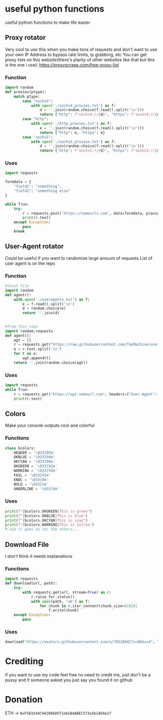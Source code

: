 # useful python functions
useful python functions to make life easier

## Proxy rotator
Very cool to use this when you make tons of requests and don't want to use your own IP Address to bypass rate limits, ip grabbing, etc
You can get proxy lists on this website(there's planty of other websites like that but this is the one i use): https://proxyscrape.com/free-proxy-list

### Function
```python
import random
def proxies(ptype):
    match ptype:
        case "socks4":
            with open('./socks4_proxies.txt') as f:
                d = ''.join(random.choice(f.read().split('\n')))
                return {"http": f"socks4://{d}", "https": f"socks4://{d}"}
        case "http":
            with open('./http_proxies.txt') as f:
                e = ''.join(random.choice(f.read().split('\n')))
                return {"http": e, "https": e}
        case "socks5":
            with open('./socks5_proxies.txt') as f:
                d = ''.join(random.choice(f.read().split('\n')))
                return {"http": f"socks5://{d}", "https": f"socks5://{d}"}
```
### Uses
```python
import requests

formdata = {
    "field1": "something",
    "field2": "something else"
}

while True:
    try:
        r = requests.post('https://someurls.com', data=formdata, proxies=proxies("http"))
        print(r.text)
    except Exception:
        pass
    break
```

## User-Agent rotator
Could be useful if you want to randomize large amount of requests
List of user agent is on the repo

### Function
```python
#local file
import random
def agent():
    with open('./useragents.txt') as f:
        e = f.read().split('\n')
        d = random.choice(e)
        return ''.join(d)
   
   
#from this repo
import random,requests
def agent():
    agt = []
    r = requests.get("https://raw.githubusercontent.com/TaxMachine/useful-python-functions/main/useragents.txt")
    e = r.text.split('\n')
    for t in e:
        agt.append(t)
    return ''.join(random.choice(agt))
```

### Uses
```python
import requests
while True:
    r = requests.get("https://api.someurl.com", headers={"User-Agent": agent()})
    print(r.text)
```

## Colors
Make your console outputs cool and colorful

### Functions
```python
class bcolors:
    HEADER = '\033[95m'
    OKBLUE = '\033[94m'
    OKCYAN = '\033[96m'
    OKGREEN = '\033[92m'
    WARNING = '\033[93m'
    FAIL = '\033[91m'
    ENDC = '\033[0m'
    BOLD = '\033[1m'
    UNDERLINE = '\033[4m'
```

### Uses
```python
print(f"{bcolors.OKGREEN}This is green")
print(f"{bcolors.OKBLUE}This is blue")
print(f"{bcolors.OKCYAN}This is cyan")
print(f"{bcolors.WARNING}This is yellow")
# and it goes on for the others...
```

## Download File
I don't think it needs explanations

### Functions
```python
import requests
def download(url, path):
    try:
        with requests.get(url, stream=True) as r:
            r.raise_for_status()
            with open(path, 'wb') as f:
                for chunk in r.iter_content(chunk_size=8192): 
                    f.write(chunk)
    except Exception:
        pass
```

### Uses
```python
download("https://avatars.githubusercontent.com/u/78520042?s=96&v=4", "./waifuwareontop.png")
```

# Crediting
if you want to use my code feel free no need to credit me, just don't be a pussy and if someone asked you just say you found it on github

# Donation
ETH -> `0xF583244C94298605f1e6104ABEC573a3b14b9a17`
